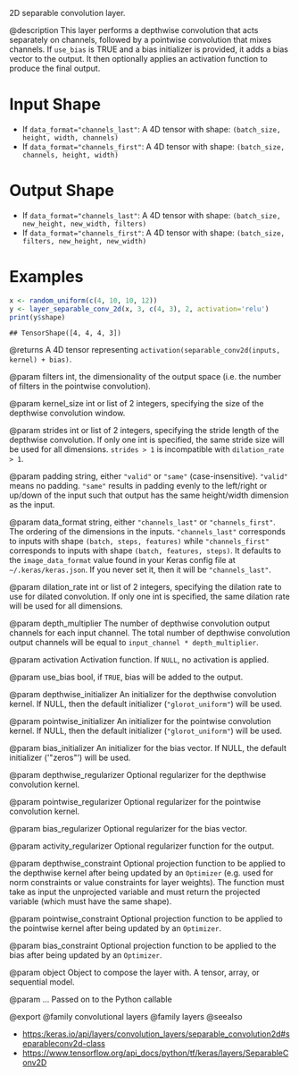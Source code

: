 2D separable convolution layer.

@description
This layer performs a depthwise convolution that acts separately on
channels, followed by a pointwise convolution that mixes channels.
If `use_bias` is TRUE and a bias initializer is provided,
it adds a bias vector to the output. It then optionally applies an
activation function to produce the final output.

# Input Shape
- If `data_format="channels_last"`:
    A 4D tensor with shape: `(batch_size, height, width, channels)`
- If `data_format="channels_first"`:
    A 4D tensor with shape: `(batch_size, channels, height, width)`

# Output Shape
- If `data_format="channels_last"`:
    A 4D tensor with shape: `(batch_size, new_height, new_width, filters)`
- If `data_format="channels_first"`:
    A 4D tensor with shape: `(batch_size, filters, new_height, new_width)`

# Examples

```r
x <- random_uniform(c(4, 10, 10, 12))
y <- layer_separable_conv_2d(x, 3, c(4, 3), 2, activation='relu')
print(y$shape)
```

```
## TensorShape([4, 4, 4, 3])
```

@returns
A 4D tensor representing
`activation(separable_conv2d(inputs, kernel) + bias)`.

@param filters
int, the dimensionality of the output space (i.e. the number
of filters in the pointwise convolution).

@param kernel_size
int or list of 2 integers, specifying the size of the
depthwise convolution window.

@param strides
int or list of 2 integers, specifying the stride length
of the depthwise convolution. If only one int is specified, the same
stride size will be used for all dimensions. `strides > 1` is
incompatible with `dilation_rate > 1`.

@param padding
string, either `"valid"` or `"same"` (case-insensitive).
`"valid"` means no padding. `"same"` results in padding evenly to
the left/right or up/down of the input such that output has the same
height/width dimension as the input.

@param data_format
string, either `"channels_last"` or `"channels_first"`.
The ordering of the dimensions in the inputs. `"channels_last"`
corresponds to inputs with shape `(batch, steps, features)`
while `"channels_first"` corresponds to inputs with shape
`(batch, features, steps)`. It defaults to the `image_data_format`
value found in your Keras config file at `~/.keras/keras.json`.
If you never set it, then it will be `"channels_last"`.

@param dilation_rate
int or list of 2 integers, specifying the dilation
rate to use for dilated convolution. If only one int is specified,
the same dilation rate will be used for all dimensions.

@param depth_multiplier
The number of depthwise convolution output channels
for each input channel. The total number of depthwise convolution
output channels will be equal to `input_channel * depth_multiplier`.

@param activation
Activation function. If `NULL`, no activation is applied.

@param use_bias
bool, if `TRUE`, bias will be added to the output.

@param depthwise_initializer
An initializer for the depthwise convolution
kernel. If NULL, then the default initializer (`"glorot_uniform"`)
will be used.

@param pointwise_initializer
An initializer for the pointwise convolution
kernel. If NULL, then the default initializer (`"glorot_uniform"`)
will be used.

@param bias_initializer
An initializer for the bias vector. If NULL, the
default initializer ('"zeros"') will be used.

@param depthwise_regularizer
Optional regularizer for the depthwise
convolution kernel.

@param pointwise_regularizer
Optional regularizer for the pointwise
convolution kernel.

@param bias_regularizer
Optional regularizer for the bias vector.

@param activity_regularizer
Optional regularizer function for the output.

@param depthwise_constraint
Optional projection function to be applied to the
depthwise kernel after being updated by an `Optimizer` (e.g. used
for norm constraints or value constraints for layer weights). The
function must take as input the unprojected variable and must return
the projected variable (which must have the same shape).

@param pointwise_constraint
Optional projection function to be applied to the
pointwise kernel after being updated by an `Optimizer`.

@param bias_constraint
Optional projection function to be applied to the
bias after being updated by an `Optimizer`.

@param object
Object to compose the layer with. A tensor, array, or sequential model.

@param ...
Passed on to the Python callable

@export
@family convolutional layers
@family layers
@seealso
+ <https:/keras.io/api/layers/convolution_layers/separable_convolution2d#separableconv2d-class>
+ <https://www.tensorflow.org/api_docs/python/tf/keras/layers/SeparableConv2D>

